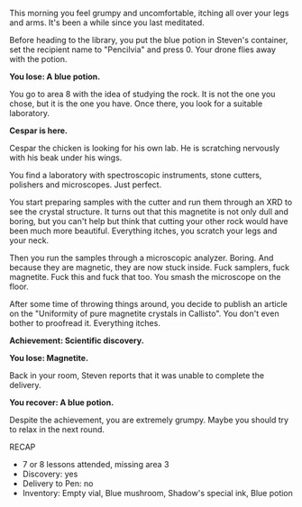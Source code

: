 This morning you feel grumpy and uncomfortable, itching all over your legs and arms. It's been a while since you last meditated.

Before heading to the library, you put the blue potion in Steven's container, set the recipient name to "Pencilvia" and press 0. Your drone flies away with the potion.

**You lose: A blue potion.**

You go to area 8 with the idea of studying the rock. It is not the one you chose, but it is the one you have. Once there, you look for a suitable laboratory.

**Cespar is here.**

Cespar the chicken is looking for his own lab. He is scratching nervously with his beak under his wings.

You find a laboratory with spectroscopic instruments, stone cutters, polishers and microscopes. Just perfect.

You start preparing samples with the cutter and run them through an XRD to see the crystal structure. It turns out that this magnetite is not only dull and boring, but you can't help but think that cutting your other rock would have been much more beautiful. Everything itches, you scratch your legs and your neck.

Then you run the samples through a microscopic analyzer. Boring. And because they are magnetic, they are now stuck inside. Fuck samplers, fuck magnetite. Fuck this and fuck that too. You smash the microscope on the floor.

After some time of throwing things around, you decide to publish an article on the "Uniformity of pure magnetite crystals in Callisto". You don't even bother to proofread it. Everything itches.

**Achievement: Scientific discovery.**

**You lose: Magnetite.**

Back in your room, Steven reports that it was unable to complete the delivery.

**You recover: A blue potion.**

Despite the achievement, you are extremely grumpy. Maybe you should try to relax in the next round.

RECAP

- 7 or 8 lessons attended, missing area 3
- Discovery: yes
- Delivery to Pen: no
- Inventory: Empty vial, Blue mushroom, Shadow's special ink, Blue potion